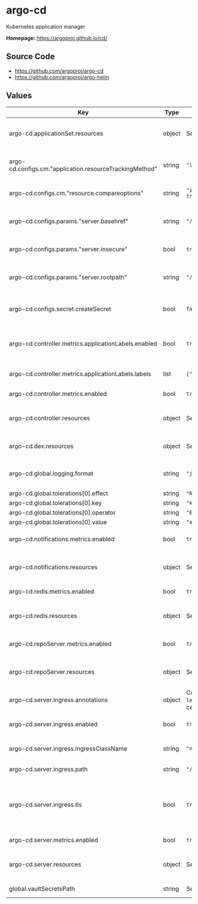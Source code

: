 # argo-cd

Kubernetes application manager

**Homepage:** <https://argoproj.github.io/cd/>

## Source Code

* <https://github.com/argoproj/argo-cd>
* <https://github.com/argoproj/argo-helm>

## Values

| Key | Type | Default | Description |
|-----|------|---------|-------------|
| argo-cd.applicationSet.resources | object | See `values.yaml` | Resource limits and requests for the applicationSet server |
| argo-cd.configs.cm."application.resourceTrackingMethod" | string | `"label"` | Keep label-based tracking for now until Nublado is updated. |
| argo-cd.configs.cm."resource.compareoptions" | string | `"ignoreAggregatedRoles: true\n"` | Configure resource comparison |
| argo-cd.configs.params."server.basehref" | string | `"/argo-cd"` | Base href for `index.html` when running under a reverse proxy |
| argo-cd.configs.params."server.insecure" | bool | `true` | Do not use TLS (this is terminated at the ingress) |
| argo-cd.configs.params."server.rootpath" | string | `"/argo-cd"` | Server root path when running under a reverse proxy |
| argo-cd.configs.secret.createSecret | bool | `false` | Create the Argo CD secret (we manage this with Vault) |
| argo-cd.controller.metrics.applicationLabels.enabled | bool | `true` | Enable adding additional labels to `argocd_app_labels` metric |
| argo-cd.controller.metrics.applicationLabels.labels | list | `["name","instance"]` | Labels to add to `argocd_app_labels` metric |
| argo-cd.controller.metrics.enabled | bool | `true` | Enable controller metrics service |
| argo-cd.controller.resources | object | See `values.yaml` | Resource limits and requests for the application controller pods |
| argo-cd.dex.resources | object | See `values.yaml` | Resource limits and requests for the Dex server |
| argo-cd.global.logging.format | string | `"json"` | Set the global logging format. Either: `text` or `json` |
| argo-cd.global.tolerations[0].effect | string | `"NoSchedule"` |  |
| argo-cd.global.tolerations[0].key | string | `"kubernetes.io/arch"` |  |
| argo-cd.global.tolerations[0].operator | string | `"Equal"` |  |
| argo-cd.global.tolerations[0].value | string | `"arm64"` |  |
| argo-cd.notifications.metrics.enabled | bool | `true` | Enable notifications metrics service |
| argo-cd.notifications.resources | object | See `values.yaml` | Resource limits and requests for the notifications controller |
| argo-cd.redis.metrics.enabled | bool | `true` | Enable Redis metrics service |
| argo-cd.redis.resources | object | See `values.yaml` | Resource limits and requests for the Redis controller |
| argo-cd.repoServer.metrics.enabled | bool | `true` | Enable repo server metrics service |
| argo-cd.repoServer.resources | object | See `values.yaml` | Resource limits and requests for the repo server pods |
| argo-cd.server.ingress.annotations | object | Configure the `letsencrypt-dns` TLS cert cluster issuer | Annotations to add to the ingress |
| argo-cd.server.ingress.enabled | bool | `true` | Create an ingress for the Argo CD server |
| argo-cd.server.ingress.ingressClassName | string | `"nginx"` | Ingress class to use for Argo CD ingress |
| argo-cd.server.ingress.path | string | `"/argo-cd"` | Paths to route to Argo CD |
| argo-cd.server.ingress.tls | bool | `true` | Enable TLS management for this ingress. Disable this if TLS should not use a Let's Encrypt TLS certificate. |
| argo-cd.server.metrics.enabled | bool | `true` | Enable server metrics service |
| argo-cd.server.resources | object | See `values.yaml` | Resource limits and requests for the Argo CD server |
| global.vaultSecretsPath | string | Set by Argo CD | Base path for Vault secrets |
